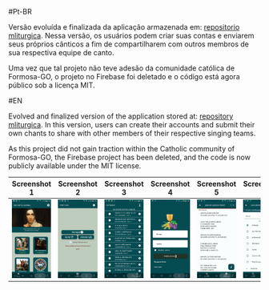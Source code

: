#Pt-BR

Versão evoluída e finalizada da aplicação armazenada em: [repositorio mliturgica](https://github.com/ddiasguto/mliturgica). 
Nessa versão, os usuários podem criar suas contas e enviarem seus próprios cânticos a fim de compartilharem com outros membros de sua respectiva equipe de canto. 

Uma vez que tal projeto não teve adesão da comunidade católica de Formosa-GO, o projeto no 
Firebase foi deletado e o código está agora público sob a licença MIT.

#EN

Evolved and finalized version of the application stored at: [repository mliturgica](https://github.com/ddiasguto/mliturgica).
In this version, users can create their accounts and submit their own chants to share with other members of their respective singing teams.

As this project did not gain traction within the Catholic community of Formosa-GO, the Firebase project has been deleted, and the code is now publicly available under the MIT license.

| Screenshot 1 | Screenshot 2 |  Screenshot 3 | Screenshot 4 | Screenshot 5 |  Screenshot 6 | Screenshot 7 |
| -------- | -------- | -------- | -------- | -------- | -------- | -------- |
|<img src="screenshots/screenshot1.jpg" width="300">|<img src="screenshots/screenshot2.jpg" width="300">|<img src="screenshots/screenshot3.jpg" width="300">|<img src="screenshots/screenshot4.jpg" width="300">|<img src="screenshots/screenshot5.jpg" width="300">|<img src="screenshots/screenshot6.jpg" width="300">|<img src="screenshots/screenshot7.jpg" width="300">